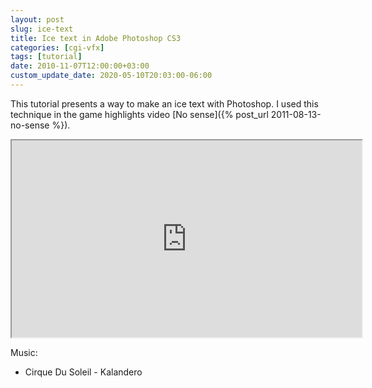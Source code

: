 ```yaml
---
layout: post
slug: ice-text
title: Ice text in Adobe Photoshop CS3
categories: [cgi-vfx]
tags: [tutorial]
date: 2010-11-07T12:00:00+03:00
custom_update_date: 2020-05-10T20:03:00-06:00
---
```

This tutorial presents a way to make an ice text with Photoshop. 
I used this technique in the game highlights video [No sense]({% post_url 2011-08-13-no-sense %}).

<div class="iframe-margins">
  <div class="iframe-ratio-16-9">
    <iframe width="560" height="315" src="https://www.youtube.com/embed/4ICl5mXvTBw" allow="accelerometer; autoplay; encrypted-media; gyroscope; picture-in-picture" allowfullscreen></iframe>
  </div>
</div>

Music:
* Cirque Du Soleil - Kalandero
